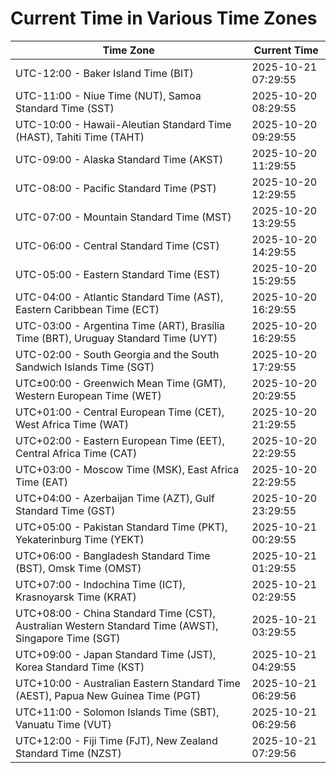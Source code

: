 # Current Time in Various Time Zones

| Time Zone | Current Time |
|-----------|--------------|
| UTC-12:00 - Baker Island Time (BIT) | 2025-10-21 07:29:55 |
| UTC-11:00 - Niue Time (NUT), Samoa Standard Time (SST) | 2025-10-20 08:29:55 |
| UTC-10:00 - Hawaii-Aleutian Standard Time (HAST), Tahiti Time (TAHT) | 2025-10-20 09:29:55 |
| UTC-09:00 - Alaska Standard Time (AKST) | 2025-10-20 11:29:55 |
| UTC-08:00 - Pacific Standard Time (PST) | 2025-10-20 12:29:55 |
| UTC-07:00 - Mountain Standard Time (MST) | 2025-10-20 13:29:55 |
| UTC-06:00 - Central Standard Time (CST) | 2025-10-20 14:29:55 |
| UTC-05:00 - Eastern Standard Time (EST) | 2025-10-20 15:29:55 |
| UTC-04:00 - Atlantic Standard Time (AST), Eastern Caribbean Time (ECT) | 2025-10-20 16:29:55 |
| UTC-03:00 - Argentina Time (ART), Brasília Time (BRT), Uruguay Standard Time (UYT) | 2025-10-20 16:29:55 |
| UTC-02:00 - South Georgia and the South Sandwich Islands Time (SGT) | 2025-10-20 17:29:55 |
| UTC±00:00 - Greenwich Mean Time (GMT), Western European Time (WET) | 2025-10-20 20:29:55 |
| UTC+01:00 - Central European Time (CET), West Africa Time (WAT) | 2025-10-20 21:29:55 |
| UTC+02:00 - Eastern European Time (EET), Central Africa Time (CAT) | 2025-10-20 22:29:55 |
| UTC+03:00 - Moscow Time (MSK), East Africa Time (EAT) | 2025-10-20 22:29:55 |
| UTC+04:00 - Azerbaijan Time (AZT), Gulf Standard Time (GST) | 2025-10-20 23:29:55 |
| UTC+05:00 - Pakistan Standard Time (PKT), Yekaterinburg Time (YEKT) | 2025-10-21 00:29:55 |
| UTC+06:00 - Bangladesh Standard Time (BST), Omsk Time (OMST) | 2025-10-21 01:29:55 |
| UTC+07:00 - Indochina Time (ICT), Krasnoyarsk Time (KRAT) | 2025-10-21 02:29:55 |
| UTC+08:00 - China Standard Time (CST), Australian Western Standard Time (AWST), Singapore Time (SGT) | 2025-10-21 03:29:55 |
| UTC+09:00 - Japan Standard Time (JST), Korea Standard Time (KST) | 2025-10-21 04:29:55 |
| UTC+10:00 - Australian Eastern Standard Time (AEST), Papua New Guinea Time (PGT) | 2025-10-21 06:29:56 |
| UTC+11:00 - Solomon Islands Time (SBT), Vanuatu Time (VUT) | 2025-10-21 06:29:56 |
| UTC+12:00 - Fiji Time (FJT), New Zealand Standard Time (NZST) | 2025-10-21 07:29:56 |
